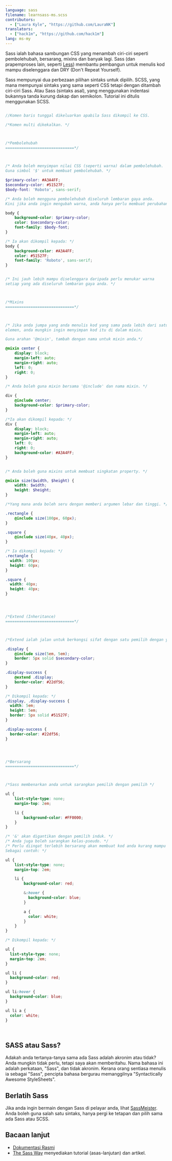 ```yaml
---
language: sass
filename: learnsass-ms.scss
contributors:
  - ["Laura Kyle", "https://github.com/LauraNK"]
translators:
  - ["hack1m", "https://github.com/hack1m"]
lang: ms-my
---
```


Sass ialah bahasa sambungan CSS yang menambah ciri-ciri seperti pembolehubah, bersarang, mixins dan banyak lagi.
Sass (dan prapemproses lain, seperti [Less](http://lesscss.org/)) membantu pembangun untuk menulis kod mampu diselenggara dan DRY (Don't Repeat Yourself).

Sass mempunyai dua perbezaan pilihan sintaks untuk dipilih. SCSS, yang mana mempunyai sintaks yang sama seperti CSS tetapi dengan ditambah ciri-ciri Sass. Atau Sass (sintaks asal), yang menggunakan indentasi bukannya tanda kurung dakap dan semikolon.
Tutorial ini ditulis menggunakan SCSS.

```scss

//Komen baris tunggal dikeluarkan apabila Sass dikompil ke CSS.

/*Komen multi dikekalkan. */



/*Pembolehubah
==============================*/



/* Anda boleh menyimpan nilai CSS (seperti warna) dalam pembolehubah.
Guna simbol '$' untuk membuat pembolehubah. */

$primary-color: #A3A4FF;
$secondary-color: #51527F;
$body-font: 'Roboto', sans-serif;

/* Anda boleh mengguna pembolehubah diseluruh lembaran gaya anda.
Kini jika anda ingin mengubah warna, anda hanya perlu membuat perubahan sekali.*/

body {
	background-color: $primary-color;
	color: $secondary-color;
	font-family: $body-font;
}

/* Ia akan dikompil kepada: */
body {
	background-color: #A3A4FF;
	color: #51527F;
	font-family: 'Roboto', sans-serif;
}


/* Ini jauh lebih mampu diselenggara daripada perlu menukar warna
setiap yang ada diseluruh lembaran gaya anda. */



/*Mixins
==============================*/



/* Jika anda jumpa yang anda menulis kod yang sama pada lebih dari satu
elemen, anda mungkin ingin menyimpan kod itu di dalam mixin.

Guna arahan '@mixin', tambah dengan nama untuk mixin anda.*/

@mixin center {
	display: block;
	margin-left: auto;
	margin-right: auto;
	left: 0;
	right: 0;
}

/* Anda boleh guna mixin bersama '@include' dan nama mixin. */

div {
	@include center;
	background-color: $primary-color;
}

/*Ia akan dikompil kepada: */
div {
	display: block;
	margin-left: auto;
	margin-right: auto;
	left: 0;
	right: 0;
	background-color: #A3A4FF;
}


/* Anda boleh guna mixins untuk membuat singkatan property. */

@mixin size($width, $height) {
	width: $width;
	height: $height;
}

/*Yang mana anda boleh seru dengan memberi argumen lebar dan tinggi. */

.rectangle {
	@include size(100px, 60px);
}

.square {
	@include size(40px, 40px);
}

/* Ia dikompil kepada: */
.rectangle {
  width: 100px;
  height: 60px;
}

.square {
  width: 40px;
  height: 40px;
}




/*Extend (Inheritance)
==============================*/



/*Extend ialah jalan untuk berkongsi sifat dengan satu pemilih dengan yang lain. */

.display {
	@include size(5em, 5em);
	border: 5px solid $secondary-color;
}

.display-success {
	@extend .display;
	border-color: #22df56;
}

/* Dikompil kepada: */
.display, .display-success {
  width: 5em;
  height: 5em;
  border: 5px solid #51527F;
}

.display-success {
  border-color: #22df56;
}




/*Bersarang
==============================*/



/*Sass membenarkan anda untuk sarangkan pemilih dengan pemilih */

ul {
	list-style-type: none;
	margin-top: 2em;

	li {
		background-color: #FF0000;
	}
}

/* '&' akan digantikan dengan pemilih induk. */
/* Anda juga boleh sarangkan kelas-pseudo. */
/* Perlu diingat terlebih bersarang akan membuat kod anda kurang mampu diselenggara.
Sebagai contoh: */

ul {
	list-style-type: none;
	margin-top: 2em;

	li {
		background-color: red;

		&:hover {
		  background-color: blue;
		}

		a {
		  color: white;
		}
	}
}

/* Dikompil kepada: */

ul {
  list-style-type: none;
  margin-top: 2em;
}

ul li {
  background-color: red;
}

ul li:hover {
  background-color: blue;
}

ul li a {
  color: white;
}




```



## SASS atau Sass?
Adakah anda tertanya-tanya sama ada Sass adalah akronim atau tidak? Anda mungkin tidak perlu, tetapi saya akan memberitahu. Nama bahasa ini adalah perkataan, "Sass", dan tidak akronim.
Kerana orang sentiasa menulis ia sebagai "Sass", pencipta bahasa bergurau memanggilnya "Syntactically Awesome StyleSheets".

## Berlatih Sass
Jika anda ingin bermain dengan Sass di pelayar anda, lihat [SassMeister](http://sassmeister.com/).
Anda boleh guna salah satu sintaks, hanya pergi ke tetapan dan pilih sama ada Sass atau SCSS.


## Bacaan lanjut
* [Dokumentasi Rasmi](http://sass-lang.com/documentation/file.SASS_REFERENCE.html)
* [The Sass Way](http://thesassway.com/) menyediakan tutorial (asas-lanjutan) dan artikel.
